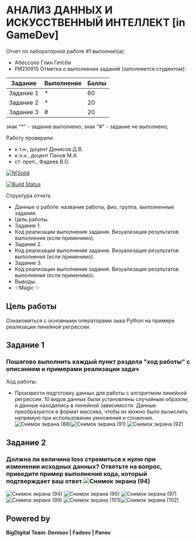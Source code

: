 # АНАЛИЗ ДАННЫХ И ИСКУССТВЕННЫЙ ИНТЕЛЛЕКТ [in GameDev]
Отчет по лабораторной работе #1 выполнил(а):
- Абессоло Глин Гетсби
- РИ210915
Отметка о выполнении заданий (заполняется студентом):

| Задание | Выполнение | Баллы |
| ------ | ------ | ------ |
| Задание 1 | * | 60 |
| Задание 2 | * | 20 |
| Задание 3 | # | 20 |

знак "*" - задание выполнено; знак "#" - задание не выполнено;

Работу проверили:
- к.т.н., доцент Денисов Д.В.
- к.э.н., доцент Панов М.А.
- ст. преп., Фадеев В.О.

[![N|Solid](https://cldup.com/dTxpPi9lDf.thumb.png)](https://nodesource.com/products/nsolid)

[![Build Status](https://travis-ci.org/joemccann/dillinger.svg?branch=master)](https://travis-ci.org/joemccann/dillinger)

Структура отчета

- Данные о работе: название работы, фио, группа, выполненные задания.
- Цель работы.
- Задание 1.
- Код реализации выполнения задания. Визуализация результатов выполнения (если применимо).
- Задание 2.
- Код реализации выполнения задания. Визуализация результатов выполнения (если применимо).
- Задание 3.
- Код реализации выполнения задания. Визуализация результатов выполнения (если применимо).
- Выводы.
- ✨Magic ✨

## Цель работы
Ознакомиться с основными операторами зыка Python на примере реализации линейной регрессии.

## Задание 1
### Пошагово выполнить каждый пункт раздела "ход работы" с описанием и примерами реализации задач
Ход работы:
- Произвести подготовку данных для работы с алгоритмом линейной регрессии. 10 видов данных были установлены случайным образом, и данные находились в линейной зависимости. Данные преобразуются в формат массива, чтобы их можно было вычислить напрямую при использовании умножения и сложения.
![Снимок экрана (88)](https://user-images.githubusercontent.com/73042206/200163650-4831f8da-8df7-40d9-ab47-fb67f63fd01c.png)![Снимок экрана (91)](https://user-images.githubusercontent.com/73042206/200163694-8e3415ac-4b5e-4201-8d55-447b64d94c89.png)
![Снимок экрана (92)](https://user-images.githubusercontent.com/73042206/200164291-a0221c46-0ff2-4ee3-b622-0a9b84ca12ca.png)




## Задание 2
### Должна ли величина loss стремиться к нулю при изменении исходных данных? Ответьте на вопрос, приведите пример выполнения кода, который подтверждает ваш ответ.![Снимок экрана (94)](https://user-images.githubusercontent.com/73042206/200164032-633ca8be-cae4-43b8-95e1-8c44081e6580.png)


![Снимок экрана (94)](https://user-images.githubusercontent.com/73042206/200164101-acc5876a-fedc-48b0-ae32-b1aea9b3a22f.png)
![Снимок экрана (95)](https://user-images.githubusercontent.com/73042206/200164108-b3221e10-7d68-4971-9603-8c2e27c57686.png)
![Снимок экрана (97)](https://user-images.githubusercontent.com/73042206/200164131-e33d04d9-0850-4129-a0ea-ef5a0c7d9670.png)
![Снимок экрана (99)](https://user-images.githubusercontent.com/73042206/200164137-4038fcb2-4eb8-4c30-a30b-36319faf4c69.png)
![Снимок экрана (101)](https://user-images.githubusercontent.com/73042206/200164178-7b755224-afb5-424a-9f71-7608ceb456d8.png)![Снимок экрана (102)](https://user-images.githubusercontent.com/73042206/200164184-d41b67d0-08b8-446b-9121-99342e1c9e81.png)


## Powered by

**BigDigital Team: Denisov | Fadeev | Panov**
